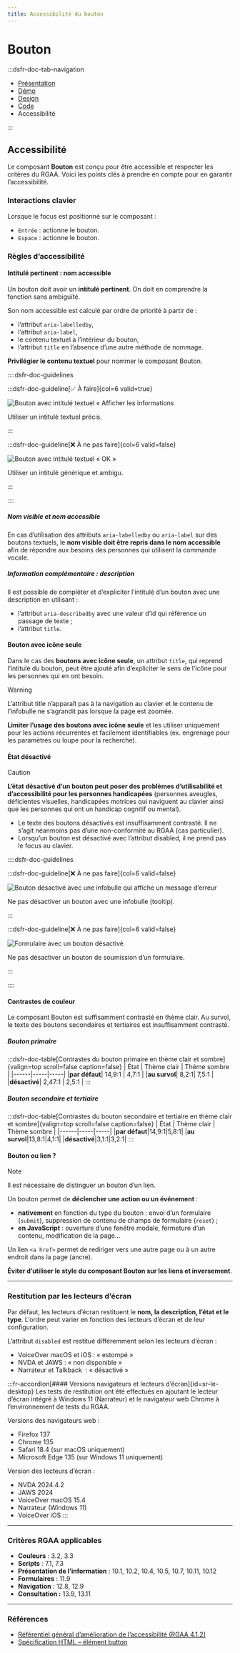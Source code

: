```yaml
---
title: Accessibilité du bouton
---
```


# Bouton

:::dsfr-doc-tab-navigation

- [Présentation](../index.md)
- [Démo](../demo/index.md)
- [Design](../design/index.md)
- [Code](../code/index.md)
- Accessibilité

:::

## Accessibilité

Le composant **Bouton** est conçu pour être accessible et respecter les critères du RGAA. Voici les points clés à prendre en compte pour en garantir l’accessibilité.

### Interactions clavier

Lorsque le focus est positionné sur le composant&nbsp;:

- `Entrée`&nbsp;: actionne le bouton.
- `Espace`&nbsp;: actionne le bouton.

### Règles d’accessibilité

#### Intitulé pertinent : nom accessible

Un bouton doit avoir un **intitulé pertinent**. On doit en comprendre la fonction sans ambiguïté.

Son nom accessible est calculé par ordre de priorité à partir de&nbsp;: 
- l’attribut `aria-labelledby`,
- l’attribut `aria-label`,
- le contenu textuel à l’intérieur du bouton,
- l’attribut `title` en l’absence d’une autre méthode de nommage.

**Privilégier le contenu textuel** pour nommer le composant Bouton.

::::dsfr-doc-guidelines

:::dsfr-doc-guideline[✅ À faire]{col=6 valid=true}

![Bouton avec intitulé textuel « Afficher les informations](../_asset/accessibility/do-1.png)

Utiliser un intitulé textuel précis.

:::

:::dsfr-doc-guideline[❌ À ne pas faire]{col=6 valid=false}

![Bouton avec intitulé textuel « OK »](../_asset/accessibility/dont-1.png)

Utiliser un intitulé générique et ambigu.

:::

::::

##### Nom visible et nom accessible

En cas d’utilisation des attributs `aria-labelledby` ou `aria-label` sur des boutons textuels, le **nom visible doit être repris dans le nom accessible** afin de répondre aux besoins des personnes qui utilisent la commande vocale.

##### Information complémentaire&nbsp;: description

Il est possible de compléter et d’expliciter l’intitulé d’un bouton avec une description en utilisant&nbsp;:
- l’attribut `aria-describedby` avec une valeur d’id qui référence un passage de texte&nbsp;;
- l’attribut `title`.

#### Bouton avec icône seule
Dans le cas des **boutons avec icône seule**, un attribut `title`, qui reprend l’intitulé du bouton, peut être ajouté afin d’expliciter le sens de l’icône pour les personnes qui en ont besoin.

> [!WARNING]
> L’attribut title n’apparaît pas à la navigation au clavier et le contenu de l’infobulle ne s’agrandit pas lorsque la page est zoomée.
>
> **Limiter l’usage des boutons avec icône seule** et les utiliser uniquement pour les actions récurrentes et facilement identifiables (ex. engrenage pour les paramètres ou loupe pour la recherche).

#### État désactivé

> [!CAUTION]
> **L’état désactivé d’un bouton peut poser des problèmes d’utilisabilité et d’accessibilité pour les personnes handicapées** (personnes aveugles, déficientes visuelles, handicapées motrices qui naviguent au clavier ainsi que les personnes qui ont un handicap cognitif ou mental).

- Le texte des boutons désactivés est insuffisamment contrasté. Il ne s’agit néanmoins pas d’une non-conformité au RGAA (cas particulier). 
- Lorsqu’un bouton est désactivé avec l’attribut disabled, il ne prend pas le focus au clavier.

::::dsfr-doc-guidelines

:::dsfr-doc-guideline[❌ À ne pas faire]{col=6 valid=false}

![Bouton désactivé avec une infobulle qui affiche un message d’erreur](../_asset/accessibility/dont-2.png)

Ne pas désactiver un bouton avec une infobulle (<span lang="en">tooltip</span>).

:::

:::dsfr-doc-guideline[❌ À ne pas faire]{col=6 valid=false}

![Formulaire avec un bouton désactivé](../_asset/accessibility/dont-3.png)

Ne pas désactiver un bouton de soumission d’un formulaire.

:::

::::

#### Contrastes de couleur
Le composant Bouton est suffisamment contrasté en thème clair. Au survol, le texte des boutons secondaires et tertiaires est insuffisamment contrasté.

##### Bouton primaire

:::dsfr-doc-table[Contrastes du bouton primaire en thème clair et sombre]{valign=top scroll=false caption=false}
| État |  Thème clair | Thème sombre |
|------|-----|-----|
|**par défaut**| 14,9:1 | 4,7:1 |
|**au survol**| 8,2:1| 7,5:1 |
|**désactivé**| 2,47:1 | 2,5:1 |
:::

##### Bouton secondaire et tertiaire 

:::dsfr-doc-table[Contrastes du bouton secondaire et tertiaire en thème clair et sombre]{valign=top scroll=false caption=false}
| État |  Thème clair | Thème sombre |
|------|-----|-----|
|**par défaut**|14,9:1|5,8:1|
|**au survol**|13,8:1|4,1:1|
|**désactivé**|3,1:1|3,2:1|
:::

#### Bouton ou lien&nbsp;?

>[!NOTE]
>Il est nécessaire de distinguer un bouton d’un lien.
>
>Un bouton permet de **déclencher une action ou un événement**&nbsp;:
>- **nativement** en fonction du type du bouton&nbsp;: envoi d’un formulaire (`submit`), suppression de contenu de champs de formulaire (`reset`)&nbsp;;
>- **en JavaScript**&nbsp;: ouverture d’une fenêtre modale, fermeture d’un contenu, modification de la page…
>
>Un lien `<a href>` permet de rediriger vers une autre page ou à un autre endroit dans la page (ancre).
>  

**Éviter d’utiliser le style du composant Bouton sur les liens et inversement**.

---

### Restitution par les lecteurs d’écran

Par défaut, les lecteurs d’écran restituent le **nom, la description, l’état et le type**. L’ordre peut varier en fonction des lecteurs d’écran et de leur configuration.

L’attribut `disabled` est restitué différemment selon les lecteurs d’écran&nbsp;:
- VoiceOver macOS et iOS&nbsp;: «&nbsp;estompé&nbsp;»
- NVDA et JAWS&nbsp;: «&nbsp;non disponible&nbsp;»
- Narrateur et Talkback &nbsp;: «&nbsp;désactivé&nbsp;» 

:::fr-accordion[#### Versions navigateurs et lecteurs d’écran]{id=sr-le-desktop}
Les tests de restitution ont été effectués en ajoutant le lecteur d’écran intégré à Windows 11 (Narrateur) et le navigateur web Chrome à l’environnement de tests du RGAA.

Versions des navigateurs web&nbsp;:
- Firefox 137
- Chrome 135
- Safari 18.4 (sur macOS uniquement)
- Microsoft Edge 135 (sur Windows 11 uniquement)

Version des lecteurs d’écran&nbsp;:
- NVDA 2024.4.2
- JAWS 2024
- VoiceOver macOS 15.4
- Narrateur (Windows 11)
- VoiceOver iOS
:::

---

### Critères RGAA applicables
- **Couleurs** : 3.2, 3.3
- **Scripts** : 7.1, 7.3 
- **Présentation de l’information** : 10.1, 10.2, 10.4, 10.5, 10.7, 10.11, 10.12
- **Formulaires** : 11.9
- **Navigation** : 12.8, 12.9
- **Consultation&nbsp;:** 13.9, 13.11

---

### Références

- [Référentiel général d’amélioration de l’accessibilité (RGAA 4.1.2)](https://accessibilite.numerique.gouv.fr/methode/criteres-et-tests/)
- [Spécification HTML – élément button](https://html.spec.whatwg.org/#the-button-element)